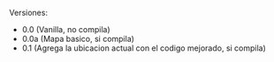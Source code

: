 Versiones:
* 0.0 (Vanilla, no compila)
* 0.0a (Mapa basico, si compila)
* 0.1 (Agrega la ubicacion actual con el codigo mejorado, si compila)